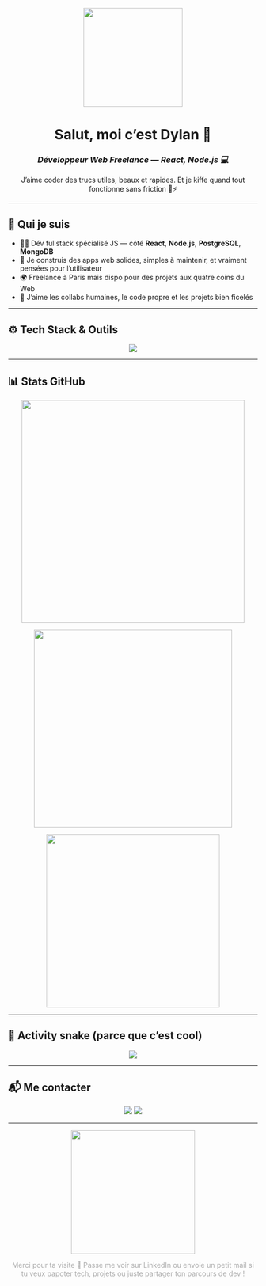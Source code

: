 <!-- Header avec GIF animé -->
<p align="center">
  <img src="https://media.giphy.com/media/qgQUggAC3Pfv687qPC/giphy.gif" width="200" />
</p>

<h1 align="center">Salut, moi c’est Dylan 👋</h1>
<h3 align="center"><em>Développeur Web Freelance — React, Node.js 💻</em></h3>

<p align="center">
  J’aime coder des trucs utiles, beaux et rapides. Et je kiffe quand tout fonctionne sans friction 🧠⚡
</p>

---

## 🧩 Qui je suis

- 👨‍💻 Dév fullstack spécialisé JS — côté **React**, **Node.js**, **PostgreSQL**, **MongoDB**
- 🧱 Je construis des apps web solides, simples à maintenir, et vraiment pensées pour l’utilisateur
- 🌍 Freelance à Paris mais dispo pour des projets aux quatre coins du Web
- 🤝 J’aime les collabs humaines, le code propre et les projets bien ficelés

---

## ⚙️ Tech Stack & Outils

<p align="center">
  <img src="https://skillicons.dev/icons?i=html,css,js,ts,react,nextjs,tailwind,sass,nodejs,express,postgres,mongodb,docker,git,vscode,figma" />
</p>

---

## 📊 Stats GitHub

<p align="center">
  <img src="https://github-readme-stats.vercel.app/api?username=AtticaWebDev&show_icons=true&count_private=true&theme=tokyonight&border_radius=10" width="450" />
</p>

<p align="center">
  <img src="https://github-readme-streak-stats.herokuapp.com/?user=AtticaWebDev&theme=tokyonight&border_radius=10" width="400" />
</p>

<p align="center">
  <img src="https://github-readme-stats.vercel.app/api/top-langs/?username=AtticaWebDev&layout=compact&theme=tokyonight&hide_border=false&border_radius=10" width="350" />
</p>

---

## 🐍 Activity snake (parce que c’est cool)

<p align="center">
  <img src="https://raw.githubusercontent.com/AtticaWebDev/AtticaWebDev/output/github-contribution-grid-snake.svg" />
</p>

---

## 📬 Me contacter

<p align="center">
  <a href="mailto:d.agboton.dev@gmail.com"><img src="https://img.shields.io/badge/email-%23D14836.svg?&style=for-the-badge&logo=gmail&logoColor=white" /></a>
  <a href="https://www.linkedin.com/in/dylan-agboton" target="_blank"><img src="https://img.shields.io/badge/linkedin-%230077B5.svg?&style=for-the-badge&logo=linkedin&logoColor=white" /></a>
</p>

---

<p align="center">
  <img src="https://media.giphy.com/media/l3vR85PnGsBwu1PFK/giphy.gif" width="250" />
</p>

<p align="center" style="color: #aaa;">
  Merci pour ta visite 🙏 Passe me voir sur LinkedIn ou envoie un petit mail si tu veux papoter tech, projets ou juste partager ton parcours de dev !
</p>
